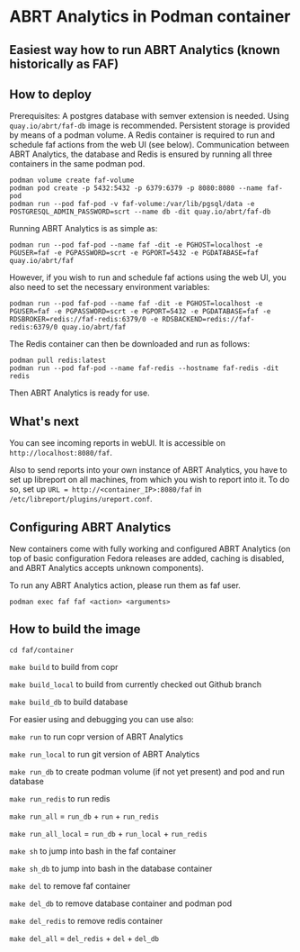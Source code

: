 # ABRT Analytics in Podman container

**Easiest way how to run ABRT Analytics (known historically as FAF)**
---

## How to deploy

Prerequisites:
A postgres database with semver extension is needed. Using `quay.io/abrt/faf-db`
image is recommended. Persistent storage is provided by means of a podman volume.
A Redis container is required to run and schedule faf actions from the web UI (see below).
Communication between ABRT Analytics, the database and Redis is ensured by running all three containers
in the same podman pod.

    podman volume create faf-volume
    podman pod create -p 5432:5432 -p 6379:6379 -p 8080:8080 --name faf-pod
    podman run --pod faf-pod -v faf-volume:/var/lib/pgsql/data -e POSTGRESQL_ADMIN_PASSWORD=scrt --name db -dit quay.io/abrt/faf-db

Running ABRT Analytics is as simple as:

    podman run --pod faf-pod --name faf -dit -e PGHOST=localhost -e PGUSER=faf -e PGPASSWORD=scrt -e PGPORT=5432 -e PGDATABASE=faf quay.io/abrt/faf

However, if you wish to run and schedule faf actions using the web UI,
you also need to set the necessary environment variables:

    podman run --pod faf-pod --name faf -dit -e PGHOST=localhost -e PGUSER=faf -e PGPASSWORD=scrt -e PGPORT=5432 -e PGDATABASE=faf -e RDSBROKER=redis://faf-redis:6379/0 -e RDSBACKEND=redis://faf-redis:6379/0 quay.io/abrt/faf

The Redis container can then be downloaded and run as follows:

    podman pull redis:latest
    podman run --pod faf-pod --name faf-redis --hostname faf-redis -dit redis

Then ABRT Analytics is ready for use.

## What's next
You can see incoming reports in webUI. It is accessible on `http://localhost:8080/faf`.

Also to send reports into your own instance of ABRT Analytics, you have to set up libreport on all
machines, from which you wish to report into it. To do so, set up
`URL = http://<container_IP>:8080/faf` in `/etc/libreport/plugins/ureport.conf`.

## Configuring ABRT Analytics
New containers come with fully working and configured ABRT Analytics (on top of basic configuration
Fedora releases are added, caching is disabled, and ABRT Analytics accepts unknown components).

To run any ABRT Analytics action, please run them as faf user.

    podman exec faf faf <action> <arguments>

## How to build the image
`cd faf/container`

`make build` to build from copr

`make build_local` to build from currently checked out Github branch

`make build_db` to build database

For easier using and debugging you can use also:

`make run` to run copr version of ABRT Analytics

`make run_local` to run git version of ABRT Analytics

`make run_db` to create podman volume (if not yet present) and pod and run database

`make run_redis` to run redis

`make run_all` = `run_db` + `run` + `run_redis`

`make run_all_local` = `run_db` + `run_local` + `run_redis`

`make sh` to jump into bash in the faf container

`make sh_db` to jump into bash in the database container

`make del` to remove faf container

`make del_db` to remove database container and podman pod

`make del_redis` to remove redis container

`make del_all` = `del_redis` + `del` + `del_db`
